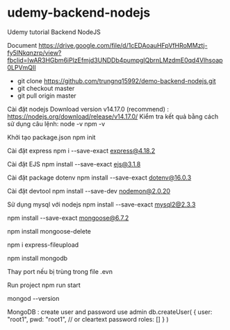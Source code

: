 # udemy-backend-nodejs

Udemy tutorial Backend NodeJS

Document
https://drive.google.com/file/d/1cEDAoauHFpVfHRoMMztj-fy5INkqnzrp/view?fbclid=IwAR3HGbm6iPlzEfmjd3UNDDb4pumpgIQbrnLMzdmE0qd4Vlhsoap0LPVmQII

- git clone https://github.com/trungnq15992/demo-backend-nodejs.git
- git checkout master
- git pull origin master


Cài đặt nodejs
Download version v14.17.0 (recommend) : https://nodejs.org/download/release/v14.17.0/
Kiểm tra kết quả bằng cách sử dụng câu lệnh:
node -v
npm -v

Khởi tạo package.json npm init

Cài đặt express 
npm i --save-exact express@4.18.2

Cài đặt EJS 
npm install --save-exact ejs@3.1.8

Cài đặt package dotenv 
npm install --save-exact dotenv@16.0.3

Cài đặt devtool 
npm install --save-dev nodemon@2.0.20

Sử dụng mysql với nodejs 
npm install --save-exact mysql2@2.3.3

npm install --save-exact mongoose@6.7.2

npm install mongoose-delete

npm i express-fileupload

npm install mongodb


Thay port nếu bị trùng trong file .evn

Run project
npm run start

mongod --version

MongoDB : create user and password
use admin
db.createUser(
{
user: "root1",
pwd: "root1", // or cleartext password
roles: []
}
)
